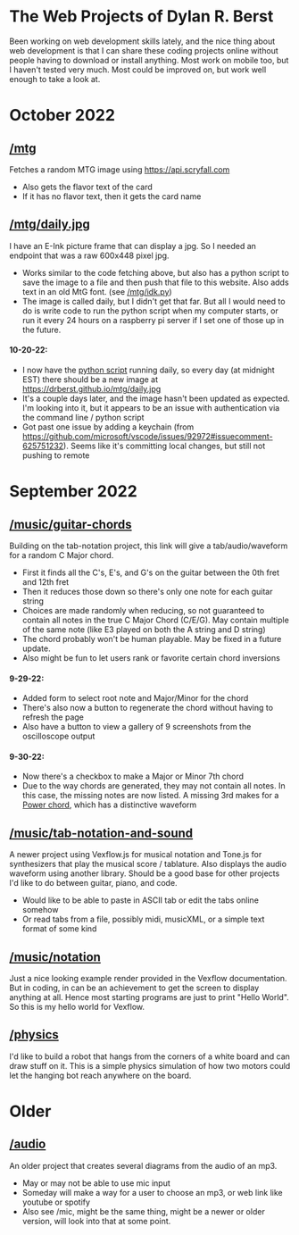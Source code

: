 # The Web Projects of Dylan R. Berst
Been working on web development skills lately, and the nice thing about web development is that I can share these coding projects online without people having to download or install anything. Most work on mobile too, but I haven't tested very much. Most could be improved on, but work well enough to take a look at.

# October 2022
## [/mtg](https://drberst.github.io/mtg)
Fetches a random MTG image using https://api.scryfall.com
- Also gets the flavor text of the card
- If it has no flavor text, then it gets the card name

## [/mtg/daily.jpg](https://drberst.github.io/mtg/daily.jpg)
I have an E-Ink picture frame that can display a jpg. So I needed an endpoint that was a raw 600x448 pixel jpg.
- Works similar to the code fetching above, but also has a python script to save the image to a file and then push that file to this website. Also adds text in an old MtG font. (see [/mtg/idk.py](https://github.com/drberst/drberst.github.io/blob/main/mtg/idk.py))
- The image is called daily, but I didn't get that far. But all I would need to do is write code to run the python script when my computer starts, or run it every 24 hours on a raspberry pi server if I set one of those up in the future.

#### 10-20-22:
- I now have the [python script](https://github.com/drberst/drberst.github.io/blob/main/mtg/daily.py) running daily, so every day (at midnight EST) there should be a new image at https://drberst.github.io/mtg/daily.jpg
- It's a couple days later, and the image hasn't been updated as expected. I'm looking into it, but it appears to be an issue with authentication via the command line / python script
- Got past one issue by adding a keychain (from https://github.com/microsoft/vscode/issues/92972#issuecomment-625751232). Seems like it's committing local changes, but still not pushing to remote

# September 2022
## [/music/guitar-chords](https://drberst.github.io/music/guitar-chords)
Building on the tab-notation project, this link will give a tab/audio/waveform for a random C Major chord.
- First it finds all the C's, E's, and G's on the guitar between the 0th fret and 12th fret
- Then it reduces those down so there's only one note for each guitar string
- Choices are made randomly when reducing, so not guaranteed to contain all notes in the true C Major Chord (C/E/G). May contain multiple of the same note (like E3 played on both the A string and D string)
- The chord probably won't be human playable. May be fixed in a future update.
- Also might be fun to let users rank or favorite certain chord inversions

#### 9-29-22:
- Added form to select root note and Major/Minor for the chord
- There's also now a button to regenerate the chord without having to refresh the page
- Also have a button to view a gallery of 9 screenshots from the oscilloscope output

#### 9-30-22:
- Now there's a checkbox to make a Major or Minor 7th chord
- Due to the way chords are generated, they may not contain all notes. In this case, the missing notes are now listed. A missing 3rd makes for a [Power chord](https://en.wikipedia.org/wiki/Power_chord), which has a distinctive waveform

## [/music/tab-notation-and-sound](https://drberst.github.io/music/tab-notation-and-sound)
A newer project using Vexflow.js for musical notation and Tone.js for synthesizers that play the musical score / tablature. Also displays the audio waveform using another library. Should be a good base for other projects I'd like to do between guitar, piano, and code.
- Would like to be able to paste in ASCII tab or edit the tabs online somehow
- Or read tabs from a file, possibly midi, musicXML, or a simple text format of some kind

## [/music/notation](https://drberst.github.io/music/notation)
Just a nice looking example render provided in the Vexflow documentation. But in coding, in can be an achievement to get the screen to display anything at all. Hence most starting programs are just to print "Hello World". So this is my hello world for Vexflow.

## [/physics](https://drberst.github.io/physics)
I'd like to build a robot that hangs from the corners of a white board and can draw stuff on it. This is a simple physics simulation of how two motors could let the hanging bot reach anywhere on the board.

# Older

## [/audio](https://drberst.github.io/audio)
An older project that creates several diagrams from the audio of an mp3.

- May or may not be able to use mic input
- Someday will make a way for a user to choose an mp3, or web link like youtube or spotify
- Also see /mic, might be the same thing, might be a newer or older version, will look into that at some point.
